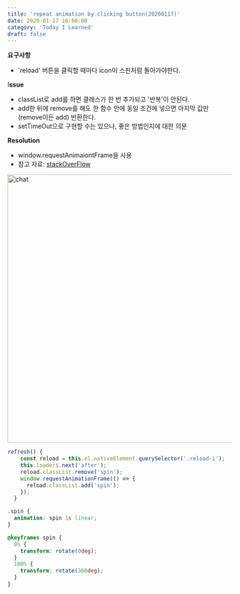 ```yaml
---
title: 'repeat animation by clicking button(20200117)'
date: 2020-01-17 16:00:00
category: 'Today I Learned'
draft: false
---
```


**요구사항**

- 'reload' 버튼을 클릭할 때마다 icon이 스핀처럼 돌아가야한다.

I**ssue**

- classList로 add를 하면 클래스가 한 번 추가되고 '반복'이 안된다.
- add한 뒤에 remove를 해도 한 함수 안에 동일 조건에 넣으면 마지막 값만(remove이든 add) 반환한다.
- setTimeOut으로 구현할 수는 있으나, 좋은 방법인지에 대한 의문

**Resolution**

- window.requestAnimaiontFrame을 사용
- 참고 자료: [stackOverFlow](https://stackoverflow.com/questions/45575265/repeat-animation-by-clicking-button)

<img width="600" alt="chat" src="https://user-images.githubusercontent.com/36187948/81469692-66883500-9221-11ea-9166-2b17ceabdfe7.png">

```ts
refresh() {
    const reload = this.el.nativeElement.querySelector('.reload-i');
    this.loader$.next('after');
    reload.classList.remove('spin');
    window.requestAnimationFrame(() => {
      reload.classList.add('spin');
    });
  }
```

```scss
.spin {
  animation: spin 1s linear;
}

@keyframes spin {
  0% {
    transform: rotate(0deg);
  }
  100% {
    transform: rotate(360deg);
  }
}
```
